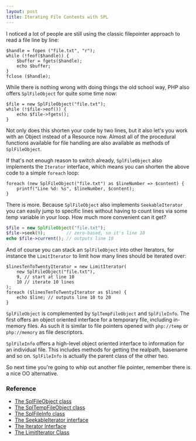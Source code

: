 ```yaml
---
layout: post
title: Iterating File Contents with SPL
---
```


I noticed a lot of people are still using the classic filepointer approach to read a file line by line:

    $handle = fopen ("file.txt", "r");
    while (!feof($handle)) {
        $buffer = fgets($handle);
        echo $buffer;
    }
    fclose ($handle);

While there is nothing wrong with doing things the old school way, PHP also offers `SplFileObject` for quite some time now:

    $file = new SplFileObject("file.txt");
    while (!$file->eof()) {
        echo $file->fgets();
    }

Not only does this shorten your code by two lines, but it also let's you work with an Object instead of a Resource now. Almost all of the procedural functions available for file handling are also available as methods of `SplFileObject`.

If that's not enough reason to switch already, `SplFileObject` also implements the `Iterator` interface, which means you can shorten the above code to a simple `foreach` loop:

    foreach (new SplFileObject("file.txt") as $lineNumber => $content) {
        printf("Line %d: %s", $lineNumber, $content);
    }

There is more. Because `SplFileObject` also implements `SeekableIterator` you can easily jump to specific lines without having to count lines via some temp variable in your loop. How much more convenient can it get?

~~~ php
$file = new SplFileObject("file.txt");
$file->seek(9);        // zero-based, so it's line 10
echo $file->current(); // outputs line 10
~~~

And of course you can stack an `SplFileObject` into other Iterators, for instance the `LimitIterator` to limit how many lines should be iterated over:

    $linesTenToTwentyIterator = new LimitIterator(
        new SplFileObject("file.txt"),
        9, // start at line 10
        10 // iterate 10 lines
    );
    foreach ($linesTenToTwentyIterator as $line) {
        echo $line; // outputs line 10 to 20
    }

`SplFileObject` is complemented by `SplTempFileObject` and `SplFileInfo`. The first offers an object oriented interface for a temporary file, including in-memory files. As such it is similar to file pointers opened with `php://temp` or `php://memory` as file descriptors.

`SplFileInfo` offers a high-level object oriented interface to information for an individual file. This includes methods for getting the realpath, basename and so on. `SplFileInfo` is actually the parent class of the other two.

So next time you're going to whip out another file pointer, remember there is a nice OO alternative.

### Reference

- [The SplFileObject class](http://php.net/manual/en/class.splfileobject.php)
- [The SplTempFileObject class](http://php.net/manual/en/class.spltempfileobject.php)
- [The SplFileInfo class](http://php.net/manual/en/class.splfileinfo.php)
- [The SeekableIterator interface](http://php.net/manual/en/class.seekableiterator.php)
- [The Iterator Interface](http://php.net/manual/en/class.iterator.php)
- [The LimitIterator Class](http://php.net/manual/en/class.limititerator.php)

